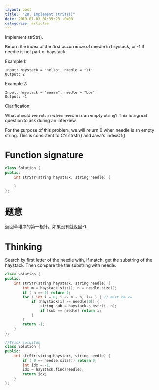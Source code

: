 ```yaml
---
layout: post
title:  "28. Implement strStr()"
date: 2019-01-03 07:39:23 -0400
categories: articles
---
```

Implement strStr().

Return the index of the first occurrence of needle in haystack, or -1 if needle is not part of haystack.

Example 1:
```
Input: haystack = "hello", needle = "ll"
Output: 2
```
Example 2:
```
Input: haystack = "aaaaa", needle = "bba"
Output: -1
```
Clarification:

What should we return when needle is an empty string? This is a great question to ask during an interview.

For the purpose of this problem, we will return 0 when needle is an empty string. This is consistent to C's strstr() and Java's indexOf().
# Function signature
```c++
class Solution {
public:
    int strStr(string haystack, string needle) {
        
    }
};
```
# 题意
返回草堆中的第一根针。如果没有就返回-1.
# Thinking
Search by first letter of the needle with, if match, get the substring of the haystack. Then compare the the substring with needle.

```c++
class Solution {
public:
    int strStr(string haystack, string needle) {
    	int m = haystack.size(), n = needle.size();
    	if ( n == 0) return 0;
    	for ( int i = 0; i <= m - n; i++ ) { // must be <=
    		if (haystack[i] == needle[0]) {
    			string sub = haystack.substr(i, n);
    			if (sub == needle) return i;
    		}
    	}
        return -1;
    }
};
```
```c++
//Trick soluiton
class Solution {
public:
    int strStr(string haystack, string needle) {
        if ( 0 == needle.size()) return 0;
        int idx = -1;
        idx = haystack.find(needle);
        return idx;   
    }
};
```
